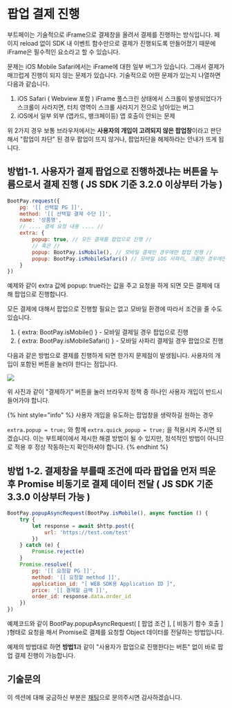 # 팝업 결제 진행

부트페이는 기술적으로 iFrame으로 결제창을 올려서 결제를 진행하는 방식입니다. 페이지 reload 없이 SDK 내 이벤트 함수만으로 결제가 진행되도록 만들어졌기 때문에 iFrame은 필수적인 요소라고 할 수 있습니다.

문제는 iOS Mobile Safari에서는 iFrame에 대한 일부 버그가 있습니다. 그래서 결제가 매끄럽게 진행이 되지 않는 문제가 있습니다. 기술적으로 어떤 문제가 있는지 나열하면 다음과 같습니다.

1. iOS Safari ( Webview 포함 ) iFrame 풀스크린 상태에서 스크롤이 발생되었다가 스크롤이 사라지면, 터치 영역이 스크롤 사라지기 전으로 남아있는 버그
2. iOS에서 일부 외부 (앱카드, 뱅크페이등) 앱 호출이 안되는 문제

위 2가지 경우 보통 브라우저에서는 **사용자의 개입이 고려되지 않은 팝업창**이라고 판단해서 "팝업이 차단" 된 경우 팝업이 뜨지 않거나, 팝업차단을 해제하라는 안내가 뜨게 됩니다.

## **방법1-1. 사용자가 결제 팝업으로 진행하겠냐는 버튼을 누름으로서 결제 진행 ( JS SDK 기준 3.2.0 이상부터 가능 )**

```javascript
BootPay.request({
    pg: '[[ 선택할 PG ]]',
    method: '[[ 선택할 결제 수단 ]]',
    name: '상품명',
    // .... 결제 요청 내용 .... //
    extra: {
        popup: true, // 모든 결제를 팝업으로 진행 //
        // 혹은 //
        popup: BootPay.isMobile(), // 모바일 결제인 경우에만 팝업 진행 //
        popup: BootPay.isMobileSafari() // 모바일 iOS 사파리, 크롬인 경우에만 팝업 진행 //
    }
})
```

예제와 같이 extra 값에 popup: true라는 값을 주고 요청을 하게 되면 모든 결제에 대해 팝업으로 진행합니다.

모든 결제에 대해서 팝업으로 진행할 필요는 없고 모바일 환경에 따라서 조건을 줄 수도 있습니다.

1. { extra: BootPay.isMobile() } - 모바일 결제일 경우 팝업으로 진행
2. { extra: BootPay.isMobileSafari() } - 모바일 사파리 결제일 경우 팝업으로 진행

다음과 같은 방법으로 결제를 진행하게 되면 한가지 문제점이 발생됩니다. 사용자의 개입이 포함된 버튼을 눌러야 한다는 점입니다.

![](https://docs.bootpay.co.kr/assets/deep/popup/ex1-5166e2f33a4bb080ef81d083b519a60b1c452f45f3fb01594a6709008b5379c3.png)

위 사진과 같이 "결제하기" 버튼을 눌러 브라우저 정책 중 하나인 사용자 개입이 반드시 들어가야 합니다.&#x20;

{% hint style="info" %}
사용자 개입을 유도하는 팝업창을 생략하길 원하는 경우&#x20;

`extra.popup = true;` 와 함께 `extra.quick_popup = true;` 을 적용시켜 주시면 되겠습니다. 이는 부트페이에서 제시한 해결 방법이 될 수 있지만, 정석적인 방법이 아니므로 적용 후 정상 작동하는지 확인하셔야 합니다.
{% endhint %}

## **방법 1-2. 결제창을 부를때 조건에 따라 팝업을 먼저 띄운 후 Promise 비동기로 결제 데이터 전달 ( JS SDK 기준 3.3.0 이상부터 가능 )**

```javascript
BootPay.popupAsyncRequest(BootPay.isMobile(), async function () {
    try {
        let response = await $http.post({
            url: 'https://test.com/test'
        })
    } catch (e) {
        Promise.reject(e)
    }
    Promise.resolve({
        pg: '[[ 요청할 PG ]]',
        method: '[[ 요청할 method ]]',
        application_id: "[ WEB SDK용 Application ID ]",
        price: '[[ 결제할 금액 ]]',
        order_id: response.data.order_id
    })
})
```

예제코드와 같이 BootPay.popupAsyncRequest( \[ 팝업 조건 ], \[ 비동기 함수 호출 ] )형태로 요청을 해서 Promise로 결제를 요청할 Object 데이터를 전달하는 방법입니다.

예제의 방법대로 하면 **방법1**과 같이 "사용자가 팝업으로 진행한다는 버튼" 없이 바로 팝업 결제 진행이 가능합니다.

## 기술문의&#x20;

이 섹션에 대해 궁금하신 부분은 [채팅](https://bootpay.channel.io)으로 문의주시면 감사하겠습니다.&#x20;
